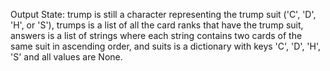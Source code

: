 Output State: trump is still a character representing the trump suit ('C', 'D', 'H', or 'S'), trumps is a list of all the card ranks that have the trump suit, answers is a list of strings where each string contains two cards of the same suit in ascending order, and suits is a dictionary with keys 'C', 'D', 'H', 'S' and all values are None.